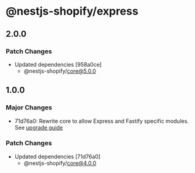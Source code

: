 # @nestjs-shopify/express

## 2.0.0

### Patch Changes

- Updated dependencies [958a0ce]
  - @nestjs-shopify/core@5.0.0

## 1.0.0

### Major Changes

- 71d76a0: Rewrite core to allow Express and Fastify specific modules. See [upgrade guide](/docs/migrate-to-express-package.md)

### Patch Changes

- Updated dependencies [71d76a0]
  - @nestjs-shopify/core@4.0.0
